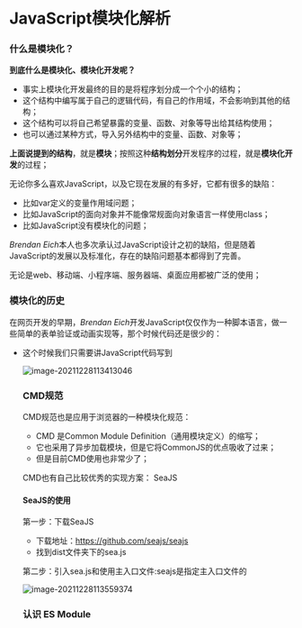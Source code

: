 # JavaScript模块化解析

### 什么是模块化？

**到底什么是模块化、模块化开发呢？**

- 事实上模块化开发最终的目的是将程序划分成一个个小的结构； 
- 这个结构中编写属于自己的逻辑代码，有自己的作用域，不会影响到其他的结构；
- 这个结构可以将自己希望暴露的变量、函数、对象等导出给其结构使用；
- 也可以通过某种方式，导入另外结构中的变量、函数、对象等；

**上面说提到的结构**，就是**模块**；按照这种**结构划分**开发程序的过程，就是**模块化开发**的过程；

无论你多么喜欢JavaScript，以及它现在发展的有多好，它都有很多的缺陷：

- 比如var定义的变量作用域问题；
- 比如JavaScript的面向对象并不能像常规面向对象语言一样使用class； 
- 比如JavaScript没有模块化的问题；

*Brendan Eich*本人也多次承认过JavaScript设计之初的缺陷，但是随着JavaScript的发展以及标准化，存在的缺陷问题基本都得到了完善。 

无论是web、移动端、小程序端、服务器端、桌面应用都被广泛的使用；



### 模块化的历史

在网页开发的早期，*Brendan Eich*开发JavaScript仅仅作为一种脚本语言，做一些简单的表单验证或动画实现等，那个时候代码还是很少的：

- 这个时候我们只需要讲JavaScript代码写到<script>标签中即可；
- 并没有必要放到多个文件中来编写；甚至流行：通常来说 JavaScript 程序的长度只有一行。 

但是随着前端和JavaScript的快速发展，JavaScript代码变得越来越复杂了：

- ajax的出现，前后端开发分离，意味着后端返回数据后，我们需要通过JavaScript进行前端页面的渲染； 
- SPA的出现，前端页面变得更加复杂：包括前端路由、状态管理等等一系列复杂的需求需要通过JavaScript来实现；
- 包括Node的实现，JavaScript编写复杂的后端程序，没有模块化是致命的硬伤； 

所以，模块化已经是JavaScript一个非常迫切的需求： 

- 但是JavaScript本身，直到ES6（2015）才推出了自己的模块化方案； 
- 在此之前，为了让JavaScript支持模块化，涌现出了很多不同的模块化规范：AMD、CMD、CommonJS等；

在这里我将详细讲解JavaScript的模块化，尤其是CommonJS和ES6的模块化。



### 没有模块化带来的问题

早期没有模块化带来了很多的问题：比如命名冲突的问题

**当然，我们有办法可以解决上面的问题：立即函数调用表达式（IIFE）**---- **IIFE** (Immediately Invoked Function Expression) 

但是，我们其实带来了新的问题：

- 第一，我必须记得每一个模块中返回对象的命名，才能在其他模块使用过程中正确的使用；
- 第二，代码写起来混乱不堪，每个文件中的代码都需要包裹在一个匿名函数中来编写； 
- 第三，在没有合适的规范情况下，每个人、每个公司都可能会任意命名、甚至出现模块名称相同的情况； 

**所以，我们会发现，虽然实现了模块化，但是我们的实现过于简单，并且是没有规范的。**

- 我们需要制定一定的规范来约束每个人都按照这个规范去编写模块化的代码； 
- 这个规范中应该包括核心功能：模块本身可以导出暴露的属性，模块又可以导入自己需要的属性； 
- JavaScript社区为了解决上面的问题，涌现出一系列好用的规范，接下来我们就学习具有代表性的一些规范。



### CommonJS规范和Node关系

我们需要知道CommonJS是一个规范，最初提出来是在浏览器以外的地方使用，并且当时被命名为**ServerJS**，后来为了体现它的广泛性，修改为**CommonJS**，平时我们也会简称为CJS。 

- Node是CommonJS在服务器端一个具有代表性的实现；
- Browserify是CommonJS在浏览器中的一种实现；
- webpack打包工具具备对CommonJS的支持和转换； 

所以，Node中对CommonJS进行了支持和实现，让我们在开发node的过程中可以方便的进行模块化开发：

- 在Node中每一个js文件都是一个单独的模块； 
- 这个模块中包括CommonJS规范的核心变量：exports、module.exports、require； 
- 我们可以使用这些变量来方便的进行模块化开发； 

前面我们提到过模块化的核心是导出和导入，Node中对其进行了实现：

- exports和module.exports可以负责对模块中的内容进行导出； 
- require函数可以帮助我们导入其他模块（自定义模块、系统模块、第三方库模块）中的内容；



#### 模块化案例

![image-20211227183949437](D:\截图\js模块化\image-20211227183949437.png)



#### exports导出

**注意：exports是一个对象，我们可以在这个对象中添加很多个属性，添加的属性会导出；**

![image-20211227184118999](D:\截图\js模块化\image-20211227184118999.png)

**另外一个文件中可以导入：**

![image-20211227184104523](D:\截图\js模块化\image-20211227184104523.png)

上面这行完成了什么操作呢？理解下面这句话，Node中的模块化一目了然

- **意味着main中的bar变量等于exports对象；**
- 也就是require通过各种查找方式，最终找到了exports这个对象；
- 并且将这个exports对象赋值给了bar变量；
- bar变量就是exports对象了；



#### module.exports

但是Node中我们经常导出东西的时候，又是通过module.exports导出的：module.exports和exports有什么关系或者区别呢？

我们追根溯源，通过维基百科中对CommonJS规范的解析：

- CommonJS中是没有module.exports的概念的；

- 但是为了实现模块的导出，Node中使用的是Module的类，每一个模块都是Module的一个实例，也就是

  module； 

- 所以在Node中真正用于导出的其实根本不是exports，而是module.exports； 

- 因为module才是导出的真正实现者； 

但是，为什么exports也可以导出呢？

- 这是因为module对象的exports属性是exports对象的一个引用；
- 也就是说 module.exports = exports = main中的bar； 



#### require细节

我们现在已经知道，**require是一个函数**，可以帮助我们引入一个文件（模块）中导出的对象。

那么，require的查找规则是怎么样的呢？

https://nodejs.org/dist/latest-v14.x/docs/api/modules.html#modules_all_together

**这里我总结比较常见的查找规则：**导入格式如下：require(X)

情况一：X是一个Node核心模块，比如path、http---直接返回核心模块，并且停止查找

**情况二：X是以 ./ 或 ../ 或 /（根目录）开头的**

- 第一步：将X当做一个文件在对应的目录下查找；
  - 1.如果有后缀名，按照后缀名的格式查找对应的文件
  - 2.如果没有后缀名，会按照如下顺序：
    - 1> 直接查找文件X 
    - 2> 查找X.js文件
    - 3> 查找X.json文件
    - 4> 查找X.node文件
- 第二步：没有找到对应的文件，将X作为一个目录
  - 查找目录下面的index文件
    - 1> 查找X/index.js文件
    - 2> 查找X/index.json文件
    - 3> 查找X/index.node文件
- 如果没有找到，那么报错：not found

情况三：直接是一个X（没有路径），并且X不是一个核心模块

![image-20211228111137211](D:\截图\js模块化\image-20211228111137211.png)

如果上面的路径中都没有找到，那么报错：not found



#### 模块的加载过程

**结论一：模块在被第一次引入时，模块中的js代码会被运行一次**

**结论二：模块被多次引入时，会缓存，最终只加载（运行）一次**

- 为什么只会加载运行一次呢？
- 这是因为每个模块对象module都有一个属性：loaded。 
- 为false表示还没有加载，为true表示已经加载； 

**结论三：如果有循环引入，那么加载顺序是什么？**

如果出现右图模块的引用关系，那么加载顺序是什么呢？

- 这个其实是一种数据结构：图结构；
- 图结构在遍历的过程中，有深度优先搜索（DFS, depth first search）和广度优先搜索（BFS, breadth first search）；
- Node采用的是深度优先算法：main -> aaa -> ccc -> ddd -> eee ->bbb

![image-20211228111301998](D:\截图\js模块化\image-20211228111301998.png)



#### CommonJS规范缺点

**CommonJS加载模块是同步的：**

- 同步的意味着只有等到对应的模块加载完毕，当前模块中的内容才能被运行； 
- 这个在服务器不会有什么问题，因为服务器加载的js文件都是本地文件，加载速度非常快； 

**如果将它应用于浏览器呢？**

- 浏览器加载js文件需要先从服务器将文件下载下来，之后再加载运行； 
- 那么采用同步的就意味着后续的js代码都无法正常运行，即使是一些简单的DOM操作； 

**所以在浏览器中，我们通常不使用CommonJS规范：**

- 当然在webpack中使用CommonJS是另外一回事；
- 因为它会将我们的代码转成浏览器可以直接执行的代码；

在早期为了可以**在浏览器中使用模块化，通常会采用AMD或CMD**： 

- 但是目前一方面现代的浏览器已经支持ES Modules，另一方面借助于webpack等工具可以实现对CommonJS或者ES Module代码的转换； 
- AMD和CMD已经使用非常少了，所以这里我们进行简单的介绍；



### AMD规范

**AMD主要是应用于浏览器的一种模块化规范：**

- AMD是Asynchronous Module Definition（异步模块定义）的缩写；
- 它采用的是异步加载模块； 
- 事实上AMD的规范还要早于CommonJS，但是CommonJS目前依然在被使用，而AMD使用的较少了；

我们提到过，**规范只是定义代码的应该如何去编写**，只有有了具体的实现才能被应用：AMD实现的比较常用的库是require.js和curl.js；



#### require.js的使用

第一步：下载require.js

- 下载地址：https://github.com/requirejs/requirejs
- 找到其中的require.js文件；

第二步：定义HTML的script标签引入require.js和定义入口文件：

data-main属性的作用是在加载完src的文件后会加载执行该文件

**require.js的使用**

<script src="./lib/require.js" data-main="./index.js"></script>

![image-20211228113413046](D:\截图\js模块化\image-20211228113413046.png)



### CMD规范

CMD规范也是应用于浏览器的一种模块化规范： 

- CMD 是Common Module Definition（通用模块定义）的缩写；
- 它也采用了异步加载模块，但是它将CommonJS的优点吸收了过来；
- 但是目前CMD使用也非常少了；

CMD也有自己比较优秀的实现方案： SeaJS



#### SeaJS的使用

第一步：下载SeaJS

- 下载地址：https://github.com/seajs/seajs
- 找到dist文件夹下的sea.js

第二步：引入sea.js和使用主入口文件:seajs是指定主入口文件的

![image-20211228113559374](D:\截图\js模块化\image-20211228113559374.png)



### 认识 ES Module

